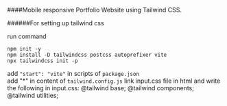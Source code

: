 ####Mobile responsive Portfolio Website using Tailwind CSS.

######For setting up tailwind css

run command 
```
npm init -y
npm install -D tailwindcss postcss autoprefixer vite
npx tailwindcss init -p
```
add `"start": "vite"` in scripts of `package.json`  
add "*" in content of `tailwind.config.js`
link input.css file in html and write the following in input.css:
    @tailwind base;
    @tailwind components;
    @tailwind utilities;